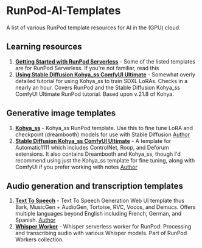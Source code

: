 # RunPod-AI-Templates
A list of various RunPod template resources for AI in the (GPU) cloud.

## Learning resources

1. [**Getting Started with RunPod Serverless**](https://trapdoor.cloud/getting-started-with-runpod-serverless/) - Some of the listed templates are for RunPod Serverless. If you're not familiar, read this
2. [**Using Stable Diffusion Kohya_ss ComfyUI Ultimate**](https://www.youtube.com/watch?v=N_zhQSx2Q3c) - Somewhat overly detailed tutorial for using Kohya_ss to train SDXL LoRAs. Checks in a nearly an hour. Covers RunPod and the Stable Diffusion Kohya_ss ComfyUI Ultimate RunPod tutorial. Based upon v.21.8 of Kohya.

## Generative image templates

1. [**Kohya_ss**](https://runpod.io/gsc?template=51q837fywe&ref=2xxro4sy) - Kohya_ss RunPod template. Use this to fine tune LoRA and checkpoint (dreambooth) models for use with Stable Diffusion [Author](https://github.com/ashleykleynhans/kohya-docker)
2. [**Stable Diffusion Kohya_ss ComfyUI Ultimate**](https://runpod.io/gsc?template=ya6013lj5a&ref=2xxro4sy) - A template for Automatic1111 which includes ControlNet, Roop, and Deforum extensions. It also contains Dreambooth and Kohya_ss, though I'd recommend using just the Kohya_ss template for fine tuning, along with ComfyUI if you prefer working with notes [Author](https://github.com/ashleykleynhans/stable-diffusion-docker)

## Audio generation and transcription templates

1. [**Text To Speech**](https://runpod.io/gsc?template=j898rhd8t6&ref=2xxro4sy) - Text To Speech Generation Web UI template thus Bark, MusicGen + AudioGen, Tortoise, RVC, Vocos, and Demucs. Offers multiple languages beyond English including French, German, and Spanish. [Author](https://github.com/ashleykleynhans/tts-generation-docker)
2. [**Whisper Worker**](https://github.com/runpod-workers/worker-whisper) - Whisper serverless worker for RunPod: Processing and transcribing audio with various Whisper models. Part of RunPod Workers collection.
